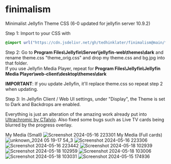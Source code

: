 # finimalism
Minimalist Jellyfin Theme CSS (6-0 updated for jellyfin server 10.9.2)

Step 1: Import to your CSS with

```css
@import url("https://cdn.jsdelivr.net/gh/tedhinklater/finimalism@main/finimalism6-0.css");

```

Step 2: Go to **Program Files\Jellyfin\Server\jellyfin-web\themes\dark** and rename theme.css "theme_orig.css" and drop my theme.css and bg.jpg into that folder.<br>
If you use Jellyfin Media Player, repeat for **Program Files\Jellyfin\Jellyfin Media Player\web-client\desktop\themes\dark**

**IMPORTANT**: If you update Jellyfin, it'll replace theme.css so repeat step 2 when updating.

Step 3: In Jellyfin Client / Web UI settings, under "Display", the Theme is set to Dark and Backdrops are enabled. 

Everything is just an alteration of the amazing work already put into [Ultrachromic by CTalvio](https://github.com/CTalvio/Ultrachromic). Also fixed some bugs such as Live TV cards being blurred by the progress overlay.

My Media (Small)
![Screenshot 2024-05-16 223301](https://github.com/tedhinklater/finimalism/assets/66086488/e2db2569-4dc2-4493-907c-9fbb2f6ebc35)
My Media (Full cards)
![unknown_2024 05 19-17 54_3](https://github.com/tedhinklater/finimalism/assets/66086488/54eb4654-f4dd-4174-b2b5-600d3255dd60)
![Screenshot 2024-05-16 223306](https://github.com/tedhinklater/finimalism/assets/66086488/897838db-b276-412e-9836-7d0ad2ddb108)
![Screenshot 2024-05-16 223442](https://github.com/tedhinklater/finimalism/assets/66086488/6264e61a-f45d-435a-8a46-7c98cebb6094)
![Screenshot 2024-05-18 102939](https://github.com/tedhinklater/finimalism/assets/66086488/64fa40f8-5c56-4d9c-bf3c-ef54c06c42b6)
![Screenshot 2024-05-18 102959](https://github.com/tedhinklater/finimalism/assets/66086488/3a0c3af3-0f23-45ff-b0f6-26a25b8c1f88)
![Screenshot 2024-05-18 103006](https://github.com/tedhinklater/finimalism/assets/66086488/90b36de4-e751-4e5d-b233-79892d81c553)
![Screenshot 2024-05-18 103031](https://github.com/tedhinklater/finimalism/assets/66086488/031aa8fe-6be7-49a6-9280-da31a58a2e52)
![Screenshot 2024-05-15 174936](https://github.com/tedhinklater/finimalism/assets/66086488/976319a8-09eb-4bb8-be4d-1ebbc53e9180)

